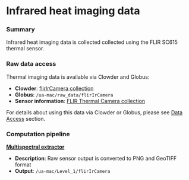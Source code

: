 # Infrared heat imaging data

### Summary

Infrared heat imaging data is collected collected using the FLIR SC615 thermal sensor.

### Raw data access

Thermal imaging data is available via Clowder and Globus:

* **Clowder**: [flirIrCamera collection](https://terraref.ncsa.illinois.edu/clowder/collection/57278c4de4b03269d7053865)
* **Globus**:  `/ua-mac/raw_data/flirIrCamera`
* **Sensor information**: [FLIR Thermal Camera collection](https://terraref.ncsa.illinois.edu/clowder/datasets/5817877a4f0ce77b6655b320)

For details about using this data via Clowder or Globus, please see [Data Access](/how-to-access-data.md) section.

### Computation pipeline

**[Multispectral extractor](https://github.com/terraref/extractors-multispectral)**

* **Description**: Raw sensor output is converted to PNG and GeoTIFF format
* **Output**: `/ua-mac/Level_1/flirIrCamera`

